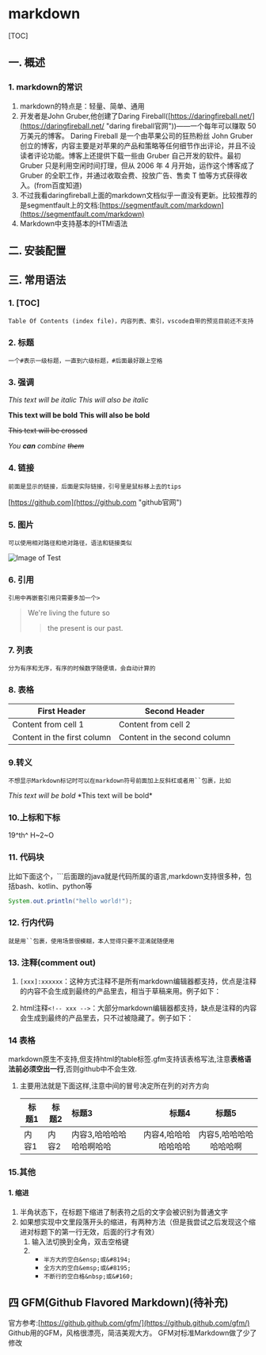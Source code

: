 # markdown
[TOC]
## 一. 概述
### 1. markdown的常识
1. markdown的特点是：轻量、简单、通用
2. 开发者是John Gruber,他创建了Daring Fireball([https://daringfireball.net/](https://daringfireball.net/ "daring fireball官网"))——一个每年可以赚取 50 万美元的博客。
Daring Fireball 是一个由苹果公司的狂热粉丝 John Gruber 创立的博客，内容主要是对苹果的产品和策略等任何细节作出评论，并且不设读者评论功能。博客上还提供下载一些由 Gruber 自己开发的软件。最初 Gruber 只是利用空闲时间打理，但从 2006 年 4 月开始，运作这个博客成了 Gruber 的全职工作，并通过收取会费、投放广告、售卖 T 恤等方式获得收入。(from百度知道)
3. 不过我看daringfireball上面的markdown文档似乎一直没有更新。比较推荐的是segmentfault上的文档:[https://segmentfault.com/markdown](https://segmentfault.com/markdown)
4. Markdown中支持基本的HTMl语法
## 二. 安装配置
## 三. 常用语法
### 1. [TOC]
    Table Of Contents (index file)，内容列表、索引，vscode自带的预览目前还不支持
### 2. 标题
    一个#表示一级标题，一直到六级标题，#后面最好跟上空格
### 3. 强调
*This text will be italic*
_This will also be italic_

**This text will be bold**
__This will also be bold__

~~This text will be crossed~~

_You **can** combine ~~them~~_
### 4. 链接
    前面是显示的链接，后面是实际链接，引号里是鼠标移上去的tips
[https://github.com](https://github.com "github官网")
### 5. 图片
    可以使用相对路径和绝对路径，语法和链接类似
![Image of Test](img/test.png "Image of Test")
### 6. 引用
    引用中再嵌套引用只需要多加一个>
> We're living the future so
>> the present is our past.
### 7. 列表
    分为有序和无序，有序的时候数字随便填，会自动计算的
### 8. 表格
First Header | Second Header
------------ | -------------
Content from cell 1 | Content from cell 2
Content in the first column | Content in the second column

### 9.转义
    不想显示Markdown标记时可以在markdown符号前面加上反斜杠或者用``包裹，比如
*This text will be bold*
    \*This text will be bold\*

### 10.上标和下标
19^th^
H~2~O
### 11. 代码块
比如下面这个，```后面跟的java就是代码所属的语言,markdown支持很多种，包括bash、kotlin、python等    
```java
System.out.println("hello world!");
```
### 12. 行内代码
    就是用``包裹，使用场景很模糊，本人觉得只要不混淆就随便用
### 13. 注释(comment out)
1. `[xxx]:xxxxxx`：这种方式注释不是所有markdown编辑器都支持，优点是注释的内容不会生成到最终的产品里去，相当于草稿来用。例子如下：

[^_^这里的内容不会显示出来]:这里的内容也不会显示出来

2. html注释`<!-- xxx -->`：大部分markdown编辑器都支持，缺点是注释的内容会生成到最终的产品里去，只不过被隐藏了。例子如下：
<!-- 这里的内容不会显示出来 -->
### 14 表格
markdown原生不支持,但支持html的table标签.gfm支持该表格写法,注意**表格语法前必须空出一行**,否则github中不会生效.
1. 主要用法就是下面这样,注意中间的冒号决定所在列的对齐方向

    |标题1|标题2|标题3|标题4|标题5|
    |-|-|:-|-:|:-:|
    |内容1|内容2|内容3,哈哈哈哈哈哈啊哈哈|内容4,哈哈哈哈哈哈哈|内容5,哈哈哈哈哈哈哈啊|
### 15.其他
#### 1. 缩进
1. 半角状态下，在标题下缩进了制表符之后的文字会被识别为普通文字
2. 如果想实现中文里段落开头的缩进，有两种方法（但是我尝试之后发现这个缩进对标题下的第一行无效，后面的行才有效）
    1. 输入法切换到全角，双击空格键
    2. 
        * `半方大的空白&ensp;或&#8194;`
        * `全方大的空白&emsp;或&#8195;`
        * `不断行的空白格&nbsp;或&#160;`
## 四 GFM(Github Flavored Markdown)(待补充)
官方参考:[https://github.github.com/gfm/](https://github.github.com/gfm/)
Github用的GFM，风格很漂亮，简洁美观大方。 GFM对标准Markdown做了少了修改



